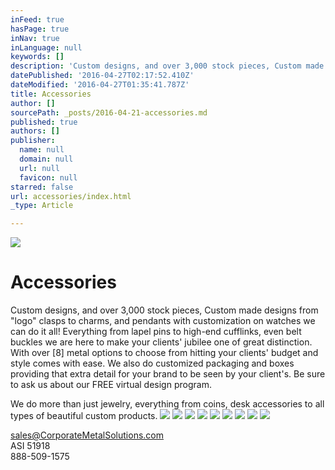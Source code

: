 ```yaml
---
inFeed: true
hasPage: true
inNav: true
inLanguage: null
keywords: []
description: 'Custom designs, and over 3,000 stock pieces, Custom made designs from “logo” clasps to charms, and pendants with customization on watches we can do it all! Everything from lapel pins to high-end cufflinks, even belt buckles we are here to make your clients’ jubilee one of great distinction. With over [8] metal options to choose from hitting your clients’ budget and style comes with ease. We also do customized packaging and boxes providing that extra detail for your brand to be seen by your client’s. Be sure to ask us about our FREE virtual design program.'
datePublished: '2016-04-27T02:17:52.410Z'
dateModified: '2016-04-27T01:35:41.787Z'
title: Accessories
author: []
sourcePath: _posts/2016-04-21-accessories.md
published: true
authors: []
publisher:
  name: null
  domain: null
  url: null
  favicon: null
starred: false
url: accessories/index.html
_type: Article

---
```

![](https://the-grid-user-content.s3-us-west-2.amazonaws.com/d628c0b0-196f-4ebc-a678-71b7523c08d0.jpg)

# Accessories

Custom designs, and over 3,000 stock pieces, Custom made designs from "logo" clasps to charms, and pendants with customization on watches we can do it all! Everything from lapel pins to high-end cufflinks, even belt buckles we are here to make your clients' jubilee one of great distinction. With over \[8\] metal options to choose from hitting your clients' budget and style comes with ease. We also do customized packaging and boxes providing that extra detail for your brand to be seen by your client's. Be sure to ask us about our FREE virtual design program.

We do more than just jewelry, everything from coins, desk accessories to all types of beautiful custom products. ![](https://the-grid-user-content.s3-us-west-2.amazonaws.com/9ff141c2-27c3-4f20-8c9b-1a2bdeb7e695.jpg)
![](https://the-grid-user-content.s3-us-west-2.amazonaws.com/790ce65d-6c7a-4c3a-b215-c9767482564e.jpg)
![](https://the-grid-user-content.s3-us-west-2.amazonaws.com/ffdb3626-4620-4e32-ba83-5514c9eed5f7.png)
![](https://the-grid-user-content.s3-us-west-2.amazonaws.com/d77b2099-a54b-4e6e-952d-9f147862976f.png)
![](https://the-grid-user-content.s3-us-west-2.amazonaws.com/b1c18357-fba2-47f1-8f6b-73c75377e36d.jpg)
![](https://the-grid-user-content.s3-us-west-2.amazonaws.com/afdaea6b-9ac2-4d4e-9dd9-e5b5c79cba82.jpg)
![](https://the-grid-user-content.s3-us-west-2.amazonaws.com/42e336ae-bc74-490d-b837-b6405bc4a5d3.jpg)
![](https://the-grid-user-content.s3-us-west-2.amazonaws.com/0afebecc-1fb2-4564-bd59-e58e5e5cf96f.jpg)
![](https://the-grid-user-content.s3-us-west-2.amazonaws.com/6b10fbd7-1f7b-41da-9349-bdedf422f701.jpg)

sales@CorporateMetalSolutions.com  
ASI 51918   
888-509-1575